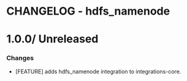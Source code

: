 # CHANGELOG - hdfs_namenode

1.0.0/ Unreleased
==================

### Changes

* [FEATURE] adds hdfs_namenode integration to integrations-core.


